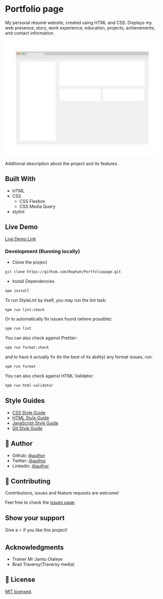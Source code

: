 # Portfolio page

My personal résumé website, created using HTML and CSS. Displays my web presence, story, work experience, education, projects, achievements, and contact information.

![screenshot](./app_screenshot.png)

Additional description about the project and its features.

## Built With

- HTML
- CSS
   * CSS Flexbox
   * CSS Media Query
- stylint

## Live Demo

[Live Demo Link](https://livedemo.com)

### Development (Running locally)

- Clone the project

```bash
git clone https://github.com/Rophah/Portfoliopage.git

```

- Install Dependencies

```bash
npm install
```

To run StyleLint by itself, you may run the lint task:

```bash
npm run lint:check
```

Or to automatically fix issues found (where possible):

```bash
npm run lint
```

You can also check against Prettier:

```bash
npm run format:check
```

and to have it actually fix (to the best of its ability) any format issues, run:

```bash
npm run format
```

You can also check against HTML Validator:

```bash
npm run html-validator
```

## Style Guides

- [CSS Style Guide](http://udacity.github.io/frontend-nanodegree-styleguide/css.html)
- [HTML Style Guide](http://udacity.github.io/frontend-nanodegree-styleguide/index.html)
- [JavaScript Style Guide](http://udacity.github.io/frontend-nanodegree-styleguide/javascript.html)
- [Git Style Guide](https://udacity.github.io/git-styleguide/)

## 👤 Author

- Github: [@author](https://github.com/author)
- Twitter: [@author](https://twitter.com/author)
- Linkedin: [@author](https://www.linkedin.com/in/author/)

## 🤝 Contributing

Contributions, issues and feature requests are welcome!

Feel free to check the [issues page](../../issues).

## Show your support

Give a ⭐️ if you like this project!

## Acknowledgments

- Trainer Mr Jamiu Olaleye
- Brad Traversy(Traversy media)

## 📝 License

[MIT licensed](./LICENSE).
